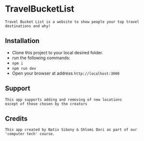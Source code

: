 # TravelBucketList

    Travel Bucket List is a website to show people your top travel destinations and why!

## Installation

- Clone this project to your local desired folder.
- run the following commands:
- `npm i`
- `npm run dev`
- Open your browser at address `http://localhost:3000`

## Support

    This app supports adding and removing of new locations
    except of those chosen by the creators

## Credits

    This app created by Nativ Sibony & Shlomi Dori as part of our 'computer tech' course.

